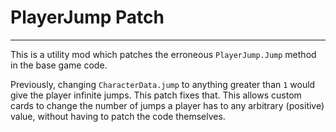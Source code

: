 # PlayerJump Patch
------------------

This is a utility mod which patches the erroneous `PlayerJump.Jump` method in the base game code.

Previously, changing `CharacterData.jump` to anything greater than `1` would give the player infinite jumps. This patch fixes that. This allows custom cards to change the number of jumps a player has to any arbitrary (positive) value, without having to patch the code themselves.
